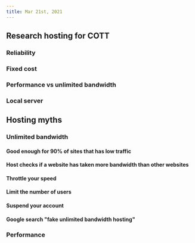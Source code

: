 ```yaml
---
title: Mar 21st, 2021
---
```


## Research hosting for COTT
### Reliability
### Fixed cost
### Performance vs unlimited bandwidth
### Local server
## Hosting myths
### Unlimited bandwidth
#### Good enough for 90% of sites that has low traffic
#### Host checks if a website has taken more bandwidth than other websites
#### Throttle your speed
#### Limit the number of users
#### Suspend your account
#### Google search "fake unlimited bandwidth hosting"
### Performance
####
